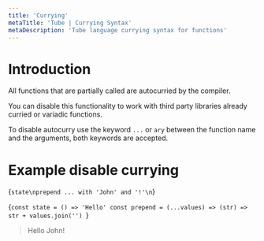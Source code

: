 ```yaml
---
title: 'Currying'
metaTitle: 'Tube | Currying Syntax'
metaDescription: 'Tube language currying syntax for functions'
---
```


# Introduction

All functions that are partially called are autocurried by the compiler.

You can disable this functionality to work with third party libraries already curried or variadic functions.

To disable autocurry use the keyword `...` or `ary` between the function name and the arguments, both keywords are accepted.

# Example disable currying

<TubeCode>{`state\nprepend ... with 'John' and '!'\n`}</TubeCode>

<JSCode>{`const state = () => 'Hello'
const prepend = (...values) => (str) => str + values.join('')
`}</JSCode>

> Hello John!

